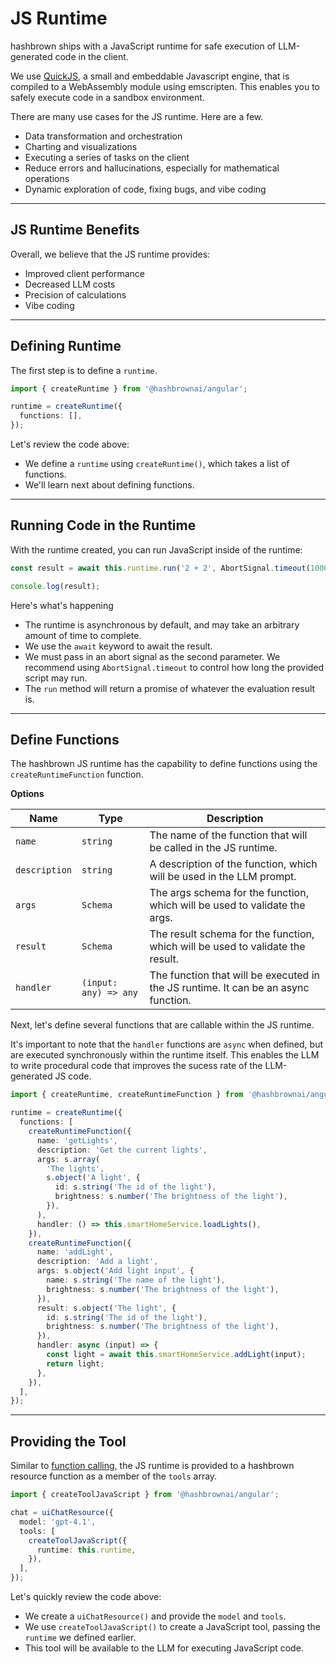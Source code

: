 # JS Runtime

hashbrown ships with a JavaScript runtime for safe execution of LLM-generated code in the client.

We use [QuickJS](https://bellard.org/quickjs/), a small and embeddable Javascript engine, that is compiled to a WebAssembly module using emscripten.
This enables you to safely execute code in a sandbox environment.

There are many use cases for the JS runtime. Here are a few.

- Data transformation and orchestration
- Charting and visualizations
- Executing a series of tasks on the client
- Reduce errors and hallucinations, especially for mathematical operations
- Dynamic exploration of code, fixing bugs, and vibe coding

---

## JS Runtime Benefits

Overall, we believe that the JS runtime provides:

- Improved client performance
- Decreased LLM costs
- Precision of calculations
- Vibe coding

---

## Defining Runtime

The first step is to define a `runtime`.

<www-code-example header="chat.component.ts">

```ts
import { createRuntime } from '@hashbrownai/angular';

runtime = createRuntime({
  functions: [],
});
```

</www-code-example>

Let's review the code above:

- We define a `runtime` using `createRuntime()`, which takes a list of functions.
- We'll learn next about defining functions.

---

## Running Code in the Runtime

With the runtime created, you can run JavaScript inside of the runtime:

```ts
const result = await this.runtime.run('2 + 2', AbortSignal.timeout(1000));

console.log(result);
```

Here's what's happening

- The runtime is asynchronous by default, and may take an arbitrary amount of time to complete.
- We use the `await` keyword to await the result.
- We must pass in an abort signal as the second parameter. We recommend using `AbortSignal.timeout` to control
  how long the provided script may run.
- The `run` method will return a promise of whatever the evaluation result is.

---

## Define Functions

The hashbrown JS runtime has the capability to define functions using the `createRuntimeFunction` function.

**Options**

| Name          | Type                  | Description                                                                        |
| ------------- | --------------------- | ---------------------------------------------------------------------------------- |
| `name`        | `string`              | The name of the function that will be called in the JS runtime.                    |
| `description` | `string`              | A description of the function, which will be used in the LLM prompt.               |
| `args`        | `Schema`              | The args schema for the function, which will be used to validate the args.         |
| `result`      | `Schema`              | The result schema for the function, which will be used to validate the result.     |
| `handler`     | `(input: any) => any` | The function that will be executed in the JS runtime. It can be an async function. |

Next, let's define several functions that are callable within the JS runtime.

It's important to note that the `handler` functions are `async` when defined, but are executed synchronously within the runtime itself.
This enables the LLM to write procedural code that improves the sucess rate of the LLM-generated JS code.

<www-code-example header="chat.component.ts">

```ts
import { createRuntime, createRuntimeFunction } from '@hashbrownai/angular';

runtime = createRuntime({
  functions: [
    createRuntimeFunction({
      name: 'getLights',
      description: 'Get the current lights',
      args: s.array(
        'The lights',
        s.object('A light', {
          id: s.string('The id of the light'),
          brightness: s.number('The brightness of the light'),
        }),
      ),
      handler: () => this.smartHomeService.loadLights(),
    }),
    createRuntimeFunction({
      name: 'addLight',
      description: 'Add a light',
      args: s.object('Add light input', {
        name: s.string('The name of the light'),
        brightness: s.number('The brightness of the light'),
      }),
      result: s.object('The light', {
        id: s.string('The id of the light'),
        brightness: s.number('The brightness of the light'),
      }),
      handler: async (input) => {
        const light = await this.smartHomeService.addLight(input);
        return light;
      },
    }),
  ],
});
```

</www-code-example>

---

## Providing the Tool

Similar to [function calling](/docs/angular/concept/functions), the JS runtime is provided to a hashbrown resource function as a member of the `tools` array.

<www-code-example header="chat.component.ts">

```ts
import { createToolJavaScript } from '@hashbrownai/angular';

chat = uiChatResource({
  model: 'gpt-4.1',
  tools: [
    createToolJavaScript({
      runtime: this.runtime,
    }),
  ],
});
```

</www-code-example>

Let's quickly review the code above:

- We create a `uiChatResource()` and provide the `model` and `tools`.
- We use `createToolJavaScript()` to create a JavaScript tool, passing the `runtime` we defined earlier.
- This tool will be available to the LLM for executing JavaScript code.
